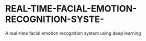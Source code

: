 # REAL-TIME-FACIAL-EMOTION-RECOGNITION-SYSTE-
A real-time facial emotion recognition system using deep learning
